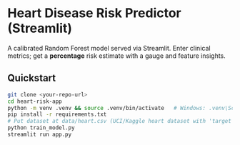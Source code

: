 # Heart Disease Risk Predictor (Streamlit)
A calibrated Random Forest model served via Streamlit. Enter clinical metrics; get a **percentage** risk estimate with a gauge and feature insights.

## Quickstart

```bash
git clone <your-repo-url>
cd heart-risk-app
python -m venv .venv && source .venv/bin/activate   # Windows: .venv\Scripts\activate
pip install -r requirements.txt
# Put dataset at data/heart.csv (UCI/Kaggle heart dataset with 'target' column)
python train_model.py
streamlit run app.py
